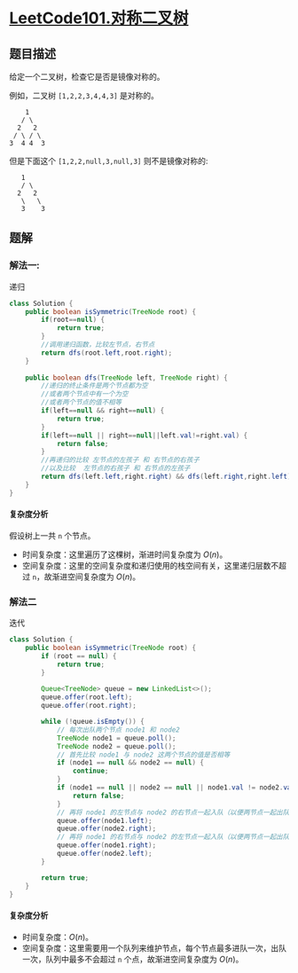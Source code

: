 # [LeetCode101.对称二叉树](https://leetcode-cn.com/problems/symmetric-tree/)
## 题目描述
给定一个二叉树，检查它是否是镜像对称的。

例如，二叉树 `[1,2,2,3,4,4,3]` 是对称的。

```
    1
   / \
  2   2
 / \ / \
3  4 4  3
```
但是下面这个 `[1,2,2,null,3,null,3]` 则不是镜像对称的:
```
   1
   / \
  2   2
   \   \
   3    3
```
## 题解
### 解法一:
递归
```java
class Solution {
	public boolean isSymmetric(TreeNode root) {
		if(root==null) {
			return true;
		}
		//调用递归函数，比较左节点，右节点
		return dfs(root.left,root.right);
	}
	
	public boolean dfs(TreeNode left, TreeNode right) {
		//递归的终止条件是两个节点都为空
		//或者两个节点中有一个为空
		//或者两个节点的值不相等
		if(left==null && right==null) {
			return true;
		}
		if(left==null || right==null||left.val!=right.val) {
			return false;
		}
		//再递归的比较 左节点的左孩子 和 右节点的右孩子
		//以及比较  左节点的右孩子 和 右节点的左孩子
		return dfs(left.left,right.right) && dfs(left.right,right.left);
	}
}
```
#### 复杂度分析

假设树上一共 `n` 个节点。

- 时间复杂度：这里遍历了这棵树，渐进时间复杂度为 $O(n)$。
- 空间复杂度：这里的空间复杂度和递归使用的栈空间有关，这里递归层数不超过 `n`，故渐进空间复杂度为 $O(n)$。
### 解法二
迭代
```java
class Solution {
    public boolean isSymmetric(TreeNode root) {
        if (root == null) {
            return true;
        }
        
        Queue<TreeNode> queue = new LinkedList<>();
        queue.offer(root.left);
        queue.offer(root.right);

        while (!queue.isEmpty()) {
            // 每次出队两个节点 node1 和 node2
            TreeNode node1 = queue.poll();
            TreeNode node2 = queue.poll();
            // 首先比较 node1 与 node2 这两个节点的值是否相等
            if (node1 == null && node2 == null) {
                continue;
            }
            if (node1 == null || node2 == null || node1.val != node2.val) {
                return false;
            }
            // 再将 node1 的左节点与 node2 的右节点一起入队（以便两节点一起出队，进行比较）
            queue.offer(node1.left);
            queue.offer(node2.right);
            // 再将 node1 的右节点与 node2 的左节点一起入队（以便两节点一起出队，进行比较）
            queue.offer(node1.right);
            queue.offer(node2.left);
        }

        return true;
    }
}
```
#### 复杂度分析

- 时间复杂度：$O(n)$。
- 空间复杂度：这里需要用一个队列来维护节点，每个节点最多进队一次，出队一次，队列中最多不会超过 `n` 个点，故渐进空间复杂度为 $O(n)$。
